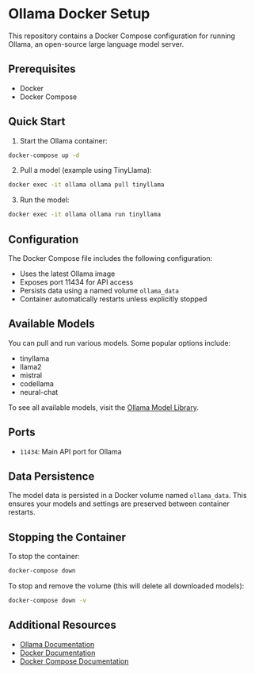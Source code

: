 # Ollama Docker Setup

This repository contains a Docker Compose configuration for running Ollama, an open-source large language model server.

## Prerequisites

- Docker
- Docker Compose

## Quick Start

1. Start the Ollama container:
```bash
docker-compose up -d
```

2. Pull a model (example using TinyLlama):
```bash
docker exec -it ollama ollama pull tinyllama
```

3. Run the model:
```bash
docker exec -it ollama ollama run tinyllama
```

## Configuration

The Docker Compose file includes the following configuration:

- Uses the latest Ollama image
- Exposes port 11434 for API access
- Persists data using a named volume `ollama_data`
- Container automatically restarts unless explicitly stopped

## Available Models

You can pull and run various models. Some popular options include:

- tinyllama
- llama2
- mistral
- codellama
- neural-chat

To see all available models, visit the [Ollama Model Library](https://ollama.ai/library).

## Ports

- `11434`: Main API port for Ollama

## Data Persistence

The model data is persisted in a Docker volume named `ollama_data`. This ensures your models and settings are preserved between container restarts.

## Stopping the Container

To stop the container:
```bash
docker-compose down
```

To stop and remove the volume (this will delete all downloaded models):
```bash
docker-compose down -v
```

## Additional Resources

- [Ollama Documentation](https://github.com/ollama/ollama)
- [Docker Documentation](https://docs.docker.com/)
- [Docker Compose Documentation](https://docs.docker.com/compose/) 
